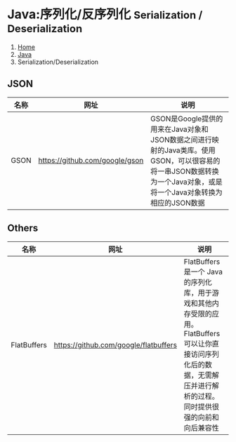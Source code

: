 # Java:序列化/反序列化 <small>Serialization / Deserialization</small>

<ol class="breadcrumb"><li><a href="/">Home</a></li><li><a href="/java/overview.md">Java</a></li><li class="active">Serialization/Deserialization</li></ol>

## JSON
|名称|网址|说明|
|------|------|------|
|GSON|https://github.com/google/gson|GSON是Google提供的用来在Java对象和JSON数据之间进行映射的Java类库。使用GSON，可以很容易的将一串JSON数据转换为一个Java对象，或是将一个Java对象转换为相应的JSON数据|

## Others
|名称|网址|说明|
|------|------|------|
|FlatBuffers|https://github.com/google/flatbuffers|FlatBuffers 是一个 Java 的序列化库，用于游戏和其他内存受限的应用。FlatBuffers 可以让你直接访问序列化后的数据，无需解压并进行解析的过程。同时提供很强的向前和向后兼容性|


